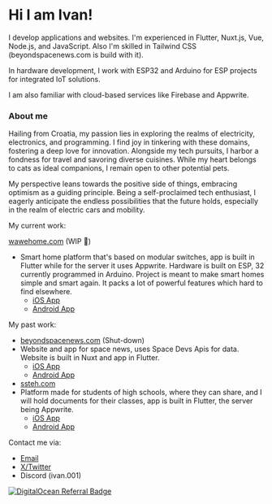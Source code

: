 # Hi I am Ivan!

I develop applications and websites. I'm experienced in Flutter, Nuxt.js, Vue, Node.js, and JavaScript. Also I'm skilled in Tailwind CSS (beyondspacenews.com is build with it).

In hardware development, I work with ESP32 and Arduino for ESP projects for integrated IoT solutions.

I am also familiar with cloud-based services like Firebase and Appwrite.

### About me
Hailing from Croatia, my passion lies in exploring the realms of electricity, electronics, and programming. I find joy in tinkering with these domains, fostering a deep love for innovation. Alongside my tech pursuits, I harbor a fondness for travel and savoring diverse cuisines. While my heart belongs to cats as ideal companions, I remain open to other potential pets.

My perspective leans towards the positive side of things, embracing optimism as a guiding principle. Being a self-proclaimed tech enthusiast, I eagerly anticipate the endless possibilities that the future holds, especially in the realm of electric cars and mobility.

My current work:

[wawehome.com](https://wawehome.com/) (WIP 🚧)
- Smart home platform that's based on modular switches, app is built in Flutter while for the server it uses Appwrite. Hardware is built on ESP, 32 currently programmed in Arduino. Project is meant to make smart homes simple and smart again. It packs a lot of powerful features which hard to find elsewhere.
    - [iOS App](https://apps.apple.com/app/wawe-home/id6471295872)
    - [Android App](https://play.google.com/store/apps/details?id=com.wawehome.app)
      
My past work:
- [beyondspacenews.com](https://beyondspacenews.com/) (Shut-down)
- Website and app for space news, uses Space Devs Apis for data. Website is built in Nuxt and app in Flutter. 
    - [iOS App](https://beyondspacenews.com/ios)
    - [Android App](https://beyondspacenews.com/android)
- [ssteh.com](https://ssteh.com/)
- Platform made for students of high schools, where they can share, and I will hold documents for their classes, app is built in Flutter, the server being Appwrite.
   - [iOS App](https://apps.apple.com/hr/app/ssteh/id6444681703)
   - [Android App](https://play.google.com/store/apps/details?id=com.beyondspacenews.ssteh&pli=1)

Contact me via:
- [Email](mailto:ivan@wawehome.com)
- [X/Twitter](https://x.com/the_ivan0/)
- Discord (ivan.001)

[![DigitalOcean Referral Badge](https://web-platforms.sfo2.cdn.digitaloceanspaces.com/WWW/Badge%201.svg)](https://www.digitalocean.com/?refcode=b195da07ac0e&utm_campaign=Referral_Invite&utm_medium=Referral_Program&utm_source=badge)
